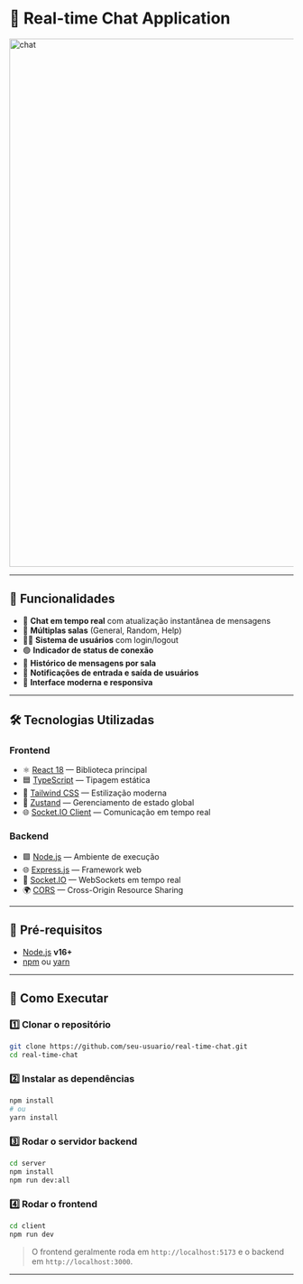 # 💬 Real-time Chat Application

<img width="1896" height="936" alt="chat" src="https://github.com/user-attachments/assets/4ea99269-443b-4a38-96ba-2685efbf4466" />

---

## 🚀 Funcionalidades

- 💬 **Chat em tempo real** com atualização instantânea de mensagens
- 🧩 **Múltiplas salas** (General, Random, Help)
- 🧍‍♂️ **Sistema de usuários** com login/logout
- 🟢 **Indicador de status de conexão**
- 📝 **Histórico de mensagens por sala**
- 🔔 **Notificações de entrada e saída de usuários**
- 📱 **Interface moderna e responsiva**

---

## 🛠️ Tecnologias Utilizadas

### **Frontend**

- ⚛️ [React 18](https://react.dev/) — Biblioteca principal
- 🟦 [TypeScript](https://www.typescriptlang.org/) — Tipagem estática
- 💨 [Tailwind CSS](https://tailwindcss.com/) — Estilização moderna
- 🧠 [Zustand](https://github.com/pmndrs/zustand) — Gerenciamento de estado global
- 🌐 [Socket.IO Client](https://socket.io/) — Comunicação em tempo real

### **Backend**

- 🟩 [Node.js](https://nodejs.org/) — Ambiente de execução
- 🌐 [Express.js](https://expressjs.com/) — Framework web
- 🔌 [Socket.IO](https://socket.io/) — WebSockets em tempo real
- 🌍 [CORS](https://www.npmjs.com/package/cors) — Cross-Origin Resource Sharing

---

## 🧰 Pré-requisitos

- [Node.js](https://nodejs.org/) **v16+**
- [npm](https://www.npmjs.com/) ou [yarn](https://yarnpkg.com/)

---

## 🚀 Como Executar

### 1️⃣ Clonar o repositório

```bash
git clone https://github.com/seu-usuario/real-time-chat.git
cd real-time-chat
```

### 2️⃣ Instalar as dependências

```bash
npm install
# ou
yarn install
```

### 3️⃣ Rodar o servidor backend

```bash
cd server
npm install
npm run dev:all
```

### 4️⃣ Rodar o frontend

```bash
cd client
npm run dev
```

> O frontend geralmente roda em `http://localhost:5173` e o backend em `http://localhost:3000`.

---
